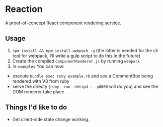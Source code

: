 # Reaction

A proof-of-concept React component rendering service.

## Usage

1. `npm install && npm install webpack -g` (the latter is needed for the cli tool for webpack, I'll write a gulp script to do this in the future)
2. Create the compiled `ComponentRenderer.js` by running `webpack`
3. In `examples` You can now:
  - execute `bundle exec ruby example.rb` and see a CommentBox being rendered with V8 from ruby
  - serve the directy (`ruby -run -ehttpd . -p8000` will do you) and see the DOM renderer take place.

## Things I'd like to do

- Get client-side state change working.